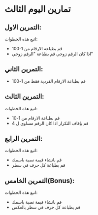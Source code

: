 # تمارين اليوم الثالث

## التمرين الاول:
اتبع هذه الخطوات:
- قم بطباعة الارقام من 1-100
- اذا كان الرقم زوجي قم بطباعة "الرقم زوجي"

## التمرين الثاني:
- قم بطباعة الارقام الفردية فقط من 1-100

## التمرين الثالث:
اتبع هذه الخطوات:
- قم بطباعة الارقام من 1-10
- قم بإقاف التكرار اذا كان الرقم مساوي ل 4

## التمرين الرابع:
اتبع هذه الخطوات:
- قم بانشاء قيمة نصية باسمك 
- قم بطباعة كل حرف في سطر

## التمرين الخامس(Bonus):
اتبع هذه الخطوات:
- قم بانشاء قيمة نصية باسمك 
- قم بطباعة كل حرف في سطر بالعكس
